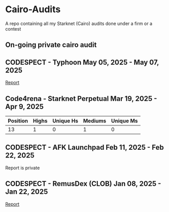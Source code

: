 # Cairo-Audits
A repo containing all my Starknet (Cairo) audits done under a firm or a contest

## On-going private cairo audit

## CODESPECT - Typhoon May 05, 2025 - May 07, 2025

[Report](https://github.com/CODESPECT-security/audit-reports/blob/main/018_CODESPECT_TYPHOON.pdf)

## Code4rena - Starknet Perpetual Mar 19, 2025 - Apr 9, 2025

| Position | Highs | Unique Hs | Mediums | Unique Ms |
|---|---|---|---|---|
| 13 | 1 | 0 | 1 | 0 |

## CODESPECT - AFK Launchpad Feb 11, 2025 - Feb 22, 2025

Report is private

## CODESPECT - RemusDex (CLOB) Jan 08, 2025 - Jan 22, 2025

[Report](https://github.com/CODESPECT-security/audit-reports/blob/main/004_CODESPECT_REMUSDEX_AUDIT.pdf)
